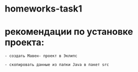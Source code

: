 # homeworks-task1

# рекомендации по установке проекта:

	- создать Мавен- проект в Эклипс

	- скопировать данные из папки Java в пакет src
